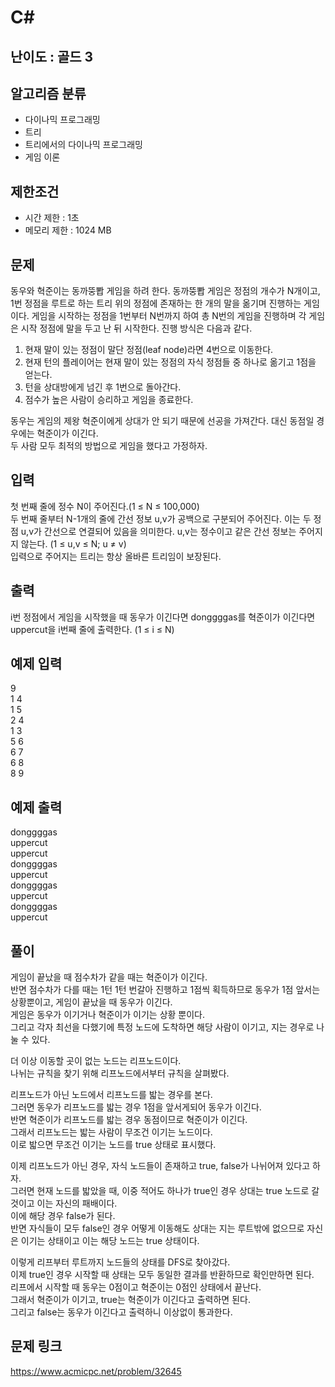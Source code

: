 # C#

## 난이도 : 골드 3

## 알고리즘 분류
  - 다이나믹 프로그래밍
  - 트리
  - 트리에서의 다이나믹 프로그래밍
  - 게임 이론

## 제한조건
  - 시간 제한 : 1초
  - 메모리 제한 : 1024 MB

## 문제
동우와 혁준이는 동까뚱뽭 게임을 하려 한다. 동까뚱뽭 게임은 정점의 개수가 N개이고, 1번 정점을 루트로 하는 트리 위의 정점에 존재하는 한 개의 말을 옮기며 진행하는 게임이다. 게임을 시작하는 정점을 1번부터 N번까지 하여 총 N번의 게임을 진행하며 각 게임은 시작 정점에 말을 두고 난 뒤 시작한다. 진행 방식은 다음과 같다.<br/>

  1. 현재 말이 있는 정점이 말단 정점(leaf node)라면 4번으로 이동한다.
  2. 현재 턴의 플레이어는 현재 말이 있는 정점의 자식 정점들 중 하나로 옮기고 1점을 얻는다.
  3. 턴을 상대방에게 넘긴 후 1번으로 돌아간다.
  4. 점수가 높은 사람이 승리하고 게임을 종료한다.

동우는 게임의 제왕 혁준이에게 상대가 안 되기 때문에 선공을 가져간다. 대신 동점일 경우에는 혁준이가 이긴다.<br/>
두 사람 모두 최적의 방법으로 게임을 했다고 가정하자.<br/>


## 입력
첫 번째 줄에 정수 N이 주어진다.(1 ≤ N ≤ 100,000)<br/>
두 번째 줄부터 N-1개의 줄에 간선 정보 u,v가 공백으로 구분되어 주어진다. 이는 두 정점 u,v가 간선으로 연결되어 있음을 의미한다. u,v는 정수이고 같은 간선 정보는 주어지지 않는다. (1 ≤ u,v ≤ N; u ≠ v)<br/>
입력으로 주어지는 트리는 항상 올바른 트리임이 보장된다.<br/>


## 출력
i번 정점에서 게임을 시작했을 때 동우가 이긴다면 donggggas를 혁준이가 이긴다면 uppercut을 i번째 줄에 출력한다. (1 ≤ i ≤ N)<br/>


## 예제 입력
9<br/>
1 4<br/>
1 5<br/>
2 4<br/>
1 3<br/>
5 6<br/>
6 7<br/>
6 8<br/>
8 9<br/>


## 예제 출력
donggggas<br/>
uppercut<br/>
uppercut<br/>
donggggas<br/>
uppercut<br/>
donggggas<br/>
uppercut<br/>
donggggas<br/>
uppercut<br/>


## 풀이
게임이 끝났을 때 점수차가 같을 때는 혁준이가 이긴다.<br/>
반면 점수차가 다를 때는 1턴 1턴 번갈아 진행하고 1점씩 획득하므로 동우가 1점 앞서는 상황뿐이고, 게임이 끝났을 때 동우가 이긴다.<br/>
게임은 동우가 이기거나 혁준이가 이기는 상황 뿐이다.<br/>
그리고 각자 최선을 다했기에 특정 노드에 도착하면 해당 사람이 이기고, 지는 경우로 나눌 수 있다.<br/>


더 이상 이동할 곳이 없는 노드는 리프노드이다.<br/>
나뉘는 규칙을 찾기 위해  리프노드에서부터 규칙을 살펴봤다.<br/>


리프노드가 아닌 노드에서 리프노드를 밟는 경우를 본다.<br/>
그러면 동우가 리프노드를 밟는 경우 1점을 앞서게되어 동우가 이긴다.<br/>
반면 혁준이가 리프노드를 밟는 경우 동점이므로 혁준이가 이긴다.<br/>
그래서 리프노드는 밟는 사람이 무조건 이기는 노드이다.<br/>
이로 밟으면 무조건 이기는 노드를 true 상태로 표시했다.<br/>


이제 리프노드가 아닌 경우, 자식 노드들이 존재하고 true, false가 나뉘어져 있다고 하자.<br/>
그러면 현재 노드를 밟았을 때, 이중 적어도 하나가 true인 경우 상대는 true 노드로 갈 것이고 이는 자신의 패배이다.<br/>
이에 해당 경우 false가 된다.<br/>
반면 자식들이 모두 false인 경우 어떻게 이동해도 상대는 지는 루트밖에 없으므로 자신은 이기는 상태이고 이는 해당 노드는 true 상태이다.<br/>


이렇게 리프부터 루트까지 노드들의 상태를 DFS로 찾아갔다.<br/>
이제 true인 경우 시작할 때 상태는 모두 동일한 결과를 반환하므로 확인만하면 된다.<br/>
리프에서 시작할 때 동우는 0점이고 혁준이는 0점인 상태에서 끝난다.<br/>
그래서 혁준이가 이기고, true는 혁준이가 이긴다고 출력하면 된다.<br/>
그리고 false는 동우가 이긴다고 출력하니 이상없이 통과한다.<br/>


## 문제 링크
https://www.acmicpc.net/problem/32645